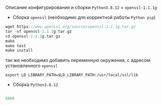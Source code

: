 Описание конфигурирования и сборки `Python3.8.12` + `openssl-1.1.1g`

- Сборка `openssl` (необходимо для корректной работы `Python pip`)

```php
wget https://www.openssl.org/source/openssl-1.1.1g.tar.gz
tar -xf openssl-1.1.1g.tar.gz
cd openssl-1.1.1g.tar.gz
make
make test
make install
```

так же необходимо добавить переменную окружения, с адресом установленного `openssl`

`export LD_LIBRARY_PATH=$LD_LIBRARY_PATH:/usr/local/ssl/lib`

- Сборка `Python3.8.12`

```php

6666

```
